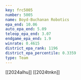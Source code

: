 ```yaml
---
key: frc5005
number: 5005
name: Boyd-Buchanan Robotics
epa_end: 10.06
auto_epa_end: 5.09
teleop_epa_end: 3.07
endgame_epa_end: 1.9
winrate: 0.4615
district_epa_rank: 1196
district_epa_percentile: 0.3359
type: Team
---
```

[[2024alhu]]
[[2024tnkn]]
